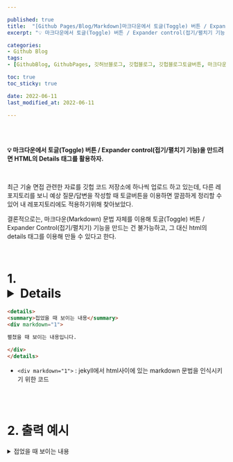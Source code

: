 ```yaml
---

published: true
title:  "[Github Pages/Blog/Markdown]마크다운에서 토글(Toggle) 버튼 / Expander control(접기/펼치기 기능) 만들기"
excerpt: "💡 마크다운에서 토글(Toggle) 버튼 / Expander control(접기/펼치기 기능)을 만드려면 HTML의 Details 태그를 활용하자"

categories:
- Github Blog
tags:
- [GithubBlog, GithubPages, 깃허브블로그, 깃헙블로그, 깃헙블로그토글버튼, 마크다운토글버튼, 깃허브블로그토글버튼, 깃허브토글버튼, 마크다운펼치기기능, 깃헙블로그펼치기기능, 개발자블로그, 엔지니어블로그]

toc: true
toc_sticky: true

date: 2022-06-11
last_modified_at: 2022-06-11

---
```


<br/><br/>

**💡  마크다운에서 토글(Toggle) 버튼 / Expander control(접기/펼치기 기능)을 만드려면 HTML의 Details 태그를 활용하자.**

<br/>

최근 기술 면접 관련한 자료를 깃헙 코드 저장소에 하나씩 업로드 하고 있는데, 다른 레포지토리를 보니 예상 질문/답변을 작성할 때 토글버튼을 이용하면 깔끔하게 정리할 수 있어 내 레포지토리에도 적용하기위해 찾아보았다. 

결론적으로는, 마크다운(Markdown) 문법 자체를 이용해 토글(Toggle) 버튼 / Expander Control(접기/펼치기) 기능을 만드는 건 불가능하고, 그 대신 html의 details 태그를 이용해 만들 수 있다고 한다.

<br/>

# 1. <details>를 이용한 Toggle/Expander Control 예시

```markdown
<details>
<summary>접었을 때 보이는 내용</summary>
<div markdown="1">

펼쳤을 때 보이는 내용입니다.

</div>
</details>
```

- `<div markdown="1">` : jekyll에서 html사이에 있는 markdown 문법을 인식시키기 위한 코드

<br/><br/>

# 2. 출력 예시

<details>
<summary>접었을 때 보이는 내용</summary>
<div markdown="1">

펼쳤을 때 보이는 내용입니다.

</div>
</details>